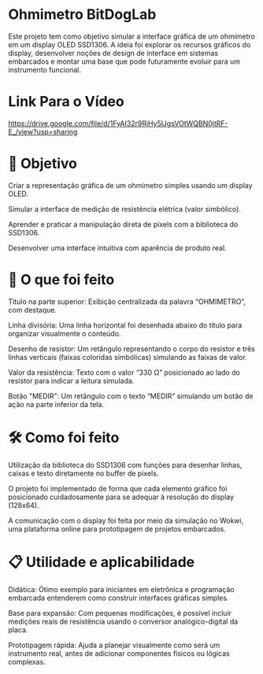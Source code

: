 # Ohmimetro BitDogLab

Este projeto tem como objetivo simular a interface gráfica de um ohmímetro em um display OLED SSD1306. A ideia foi explorar os recursos gráficos do display, desenvolver noções de design de interface em sistemas embarcados e montar uma base que pode futuramente evoluir para um instrumento funcional.

# Link Para o Vídeo

https://drive.google.com/file/d/1FyAI32r9RjHy5lJgsVOtWQBN0jtRF-E_/view?usp=sharing


# 📌 Objetivo


Criar a representação gráfica de um ohmímetro simples usando um display OLED.

Simular a interface de medição de resistência elétrica (valor simbólico).

Aprender e praticar a manipulação direta de pixels com a biblioteca do SSD1306.

Desenvolver uma interface intuitiva com aparência de produto real.


# 🧰 O que foi feito


Título na parte superior: Exibição centralizada da palavra “OHMIMETRO”, com destaque.

Linha divisória: Uma linha horizontal foi desenhada abaixo do título para organizar visualmente o conteúdo.

Desenho de resistor: Um retângulo representando o corpo do resistor e três linhas verticais (faixas coloridas simbólicas) simulando as faixas de valor.

Valor da resistência: Texto com o valor “330 Ω” posicionado ao lado do resistor para indicar a leitura simulada.

Botão "MEDIR": Um retângulo com o texto “MEDIR” simulando um botão de ação na parte inferior da tela.


# 🛠️ Como foi feito


Utilização da biblioteca do SSD1306 com funções para desenhar linhas, caixas e texto diretamente no buffer de pixels.

O projeto foi implementado de forma que cada elemento gráfico foi posicionado cuidadosamente para se adequar à resolução do display (128x64).

A comunicação com o display foi feita por meio da simulação no Wokwi, uma plataforma online para prototipagem de projetos embarcados.


# 📋 Utilidade e aplicabilidade


Didática: Ótimo exemplo para iniciantes em eletrônica e programação embarcada entenderem como construir interfaces gráficas simples.

Base para expansão: Com pequenas modificações, é possível incluir medições reais de resistência usando o conversor analógico-digital da placa.

Prototipagem rápida: Ajuda a planejar visualmente como será um instrumento real, antes de adicionar componentes físicos ou lógicas complexas.
